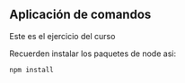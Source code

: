 ## Aplicación de comandos

Este es el ejercicio del curso

Recuerden instalar los paquetes de node asi:

```
npm install
```